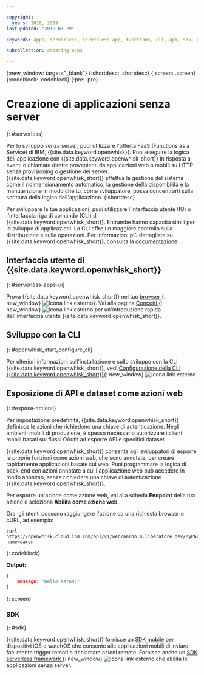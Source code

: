```yaml
---

copyright:
  years: 2018, 2019
lastupdated: "2019-03-29"

keywords: apps, serverless, serverless app, functions, cli, api, sdk, create serverless app, serverless app tutorial

subcollection: creating-apps

---
```

{:new_window: target="_blank"}
{:shortdesc: .shortdesc}
{:screen: .screen}
{:codeblock: .codeblock}
{:pre: .pre}

# Creazione di applicazioni senza server
{: #serverless}

Per lo sviluppo senza server, puoi utilizzare l'offerta FaaS (Functions as a Service) di IBM, {{site.data.keyword.openwhisk}}. Puoi eseguire la logica dell'applicazione con {{site.data.keyword.openwhisk_short}} in risposta a eventi o chiamate dirette provenienti da applicazioni web o mobili su HTTP senza provisioning o gestione dei server. {{site.data.keyword.openwhisk_short}} effettua la gestione del sistema come il ridimensionamento automatico, la gestione della disponibilità e la manutenzione in modo che tu, come sviluppatore, possa concentrarti sulla scrittura della logica dell'applicazione.
{:shortdesc}

Per sviluppare le tue applicazioni, puoi utilizzare l'interfaccia utente (IU) o l'interfaccia riga di comando (CLI) di {{site.data.keyword.openwhisk_short}}. Entrambe hanno capacità simili per lo sviluppo di applicazioni. La CLI offre un maggiore controllo sulla distribuzione e sulle operazioni. Per informazioni più dettagliate su {{site.data.keyword.openwhisk_short}}, consulta la [documentazione](/docs/openwhisk?topic=cloud-functions-index).

## Interfaccia utente di {{site.data.keyword.openwhisk_short}}
{: #serverless-apps-ui}

Prova {{site.data.keyword.openwhisk_short}} nel tuo [browser ](https://{DomainName}/openwhisk/actions){: new_window} ![Icona link esterno](../../icons/launch-glyph.svg "Icona link esterno")}. Vai alla pagina [Concetti ](https://{DomainName}/openwhisk/learn){: new_window} ![Icona link esterno](../../icons/launch-glyph.svg "Icona link esterno") per un'introduzione rapida dell'interfaccia utente {{site.data.keyword.openwhisk_short}}.

## Sviluppo con la CLI
{: #openwhisk_start_configure_cli}

Per ulteriori informazioni sull'installazione e sullo sviluppo con la CLI {{site.data.keyword.openwhisk_short}}, vedi [Configurazione della CLI {{site.data.keyword.openwhisk_short}}](https://{DomainName}/openwhisk/cli){: new_window} ![Icona link esterno](../../icons/launch-glyph.svg "Icona link esterno").

## Esposizione di API e dataset come azioni web
{: #expose-actions}

Per impostazione predefinita, {{site.data.keyword.openwhisk_short}} definisce le azioni che richiedono una chiave di autenticazione. Negli ambienti mobili di produzione, è spesso necessario autorizzare i client mobili basati sui flussi OAuth ad esporre API e specifici dataset.

{{site.data.keyword.openwhisk_short}} consente agli sviluppatori di esporre le proprie funzioni come azioni web, che sono annotate, per creare rapidamente applicazioni basate sul web. Puoi programmare la logica di back-end con azioni annotate a cui l'applicazione web può accedere in modo anonimo, senza richiedere una chiave di autenticazione {{site.data.keyword.openwhisk_short}}.

Per esporre un'azione come azione web, vai alla scheda **Endpoint** della tua azione e seleziona **Abilita come azione web**.

Ora, gli utenti possono raggiungere l'azione da una richiesta browser o cURL, ad esempio:
```
curl https://openwhisk.cloud.ibm.com/api/v1/web/aaron.m.liberatore_dev/MyPackage/helloWorld.json?name=aaron
```
{: codeblock}

**Output:**
```json
{
    message: "Hello aaron!"
}
```
{: screen}

### SDK
{: #sdk}

{{site.data.keyword.openwhisk_short}} fornisce un [SDK mobile](/docs/openwhisk?topic=cloud-functions-openwhisk_mobile_sdk) per dispositivi iOS e watchOS che consente alle applicazioni mobili di inviare facilmente trigger remoti e richiamare azioni remote. Fornisce anche un [SDK serverless framework ](/docs/openwhisk?topic=cloud-functions-openwhisk_goserverless){: new_window} ![Icona link esterno](../../icons/launch-glyph.svg "Icona link esterno") che abilita le applicazioni senza server.

